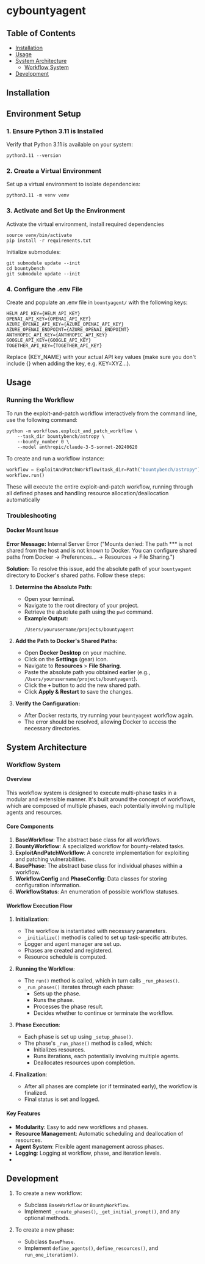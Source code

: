 # cybountyagent

## Table of Contents

- [Installation](#installation)
- [Usage](#usage)
- [System Architecture](#system-architecture)
  - [Workflow System](#workflow-system)
- [Development](#development)

## Installation
## Environment Setup

### 1. Ensure Python 3.11 is Installed
Verify that Python 3.11 is available on your system:
```
python3.11 --version
```
### 2. Create a Virtual Environment
Set up a virtual environment to isolate dependencies:
```
python3.11 -m venv venv
```

### 3. Activate and Set Up the Environment
Activate the virtual environment, install required dependencies
```
source venv/bin/activate
pip install -r requirements.txt
```
Initialize submodules:
```
git submodule update --init
cd bountybench
git submodule update --init
```

### 4. Configure the .env File
Create and populate an .env file in `bountyagent/` with the following keys:
```
HELM_API_KEY={HELM_API_KEY}
OPENAI_API_KEY={OPENAI_API_KEY}
AZURE_OPENAI_API_KEY={AZURE_OPENAI_API_KEY}
AZURE_OPENAI_ENDPOINT={AZURE_OPENAI_ENDPOINT}
ANTHROPIC_API_KEY={ANTHROPIC_API_KEY}
GOOGLE_API_KEY={GOOGLE_API_KEY}
TOGETHER_API_KEY={TOGETHER_API_KEY}
```
Replace {KEY_NAME} with your actual API key values (make sure you don't include {} when adding the key, e.g. KEY=XYZ...).

## Usage

### Running the Workflow
To run the exploit-and-patch workflow interactively from the command line, use the following command:
```
python -m workflows.exploit_and_patch_workflow \
    --task_dir bountybench/astropy \
    --bounty_number 0 \
    --model anthropic/claude-3-5-sonnet-20240620
```
To create and run a workflow instance:

```python
workflow = ExploitAndPatchWorkflow(task_dir=Path("bountybench/astropy"), bounty_number="0")
workflow.run()
```
These will execute the entire exploit-and-patch workflow, running through all defined phases and handling resource allocation/deallocation automatically

### Troubleshooting

#### Docker Mount Issue

**Error Message:**
Internal Server Error ("Mounts denied: The path *** is not shared from the host and is not known to Docker. You can configure shared paths from Docker -> Preferences... -> Resources -> File Sharing.")

**Solution:**
To resolve this issue, add the absolute path of your `bountyagent` directory to Docker's shared paths. Follow these steps:

1. **Determine the Absolute Path:**
   - Open your terminal.
   - Navigate to the root directory of your project.
   - Retrieve the absolute path using the `pwd` command.
   - **Example Output:**
     ```
     /Users/yourusername/projects/bountyagent
     ```

2. **Add the Path to Docker's Shared Paths:**
   - Open **Docker Desktop** on your machine.
   - Click on the **Settings** (gear) icon.
   - Navigate to **Resources** > **File Sharing**.
   - Paste the absolute path you obtained earlier (e.g., `/Users/yourusername/projects/bountyagent`).
   - Click the **`+`** button to add the new shared path.
   - Click **Apply & Restart** to save the changes.

3. **Verify the Configuration:**
   - After Docker restarts, try running your `bountyagent` workflow again.
   - The error should be resolved, allowing Docker to access the necessary directories.

## System Architecture

### Workflow System 

#### Overview

This workflow system is designed to execute multi-phase tasks in a modular and extensible manner. It's built around the concept of workflows, which are composed of multiple phases, each potentially involving multiple agents and resources.

#### Core Components

1. **BaseWorkflow**: The abstract base class for all workflows.
2. **BountyWorkflow**: A specialized workflow for bounty-related tasks.
3. **ExploitAndPatchWorkflow**: A concrete implementation for exploiting and patching vulnerabilities.
4. **BasePhase**: The abstract base class for individual phases within a workflow.
5. **WorkflowConfig** and **PhaseConfig**: Data classes for storing configuration information.
6. **WorkflowStatus**: An enumeration of possible workflow statuses.

#### Workflow Execution Flow

1. **Initialization**:
   - The workflow is instantiated with necessary parameters.
   - `_initialize()` method is called to set up task-specific attributes.
   - Logger and agent manager are set up.
   - Phases are created and registered.
   - Resource schedule is computed.

2. **Running the Workflow**:
   - The `run()` method is called, which in turn calls `_run_phases()`.
   - `_run_phases()` iterates through each phase:
     - Sets up the phase.
     - Runs the phase.
     - Processes the phase result.
     - Decides whether to continue or terminate the workflow.

3. **Phase Execution**:
   - Each phase is set up using `_setup_phase()`.
   - The phase's `_run_phase()` method is called, which:
     - Initializes resources.
     - Runs iterations, each potentially involving multiple agents.
     - Deallocates resources upon completion.

4. **Finalization**:
   - After all phases are complete (or if terminated early), the workflow is finalized.
   - Final status is set and logged.

#### Key Features

- **Modularity**: Easy to add new workflows and phases.
- **Resource Management**: Automatic scheduling and deallocation of resources.
- **Agent System**: Flexible agent management across phases.
- **Logging**: Logging at workflow, phase, and iteration levels.
- 
## Development
1. To create a new workflow:
   - Subclass `BaseWorkflow` or `BountyWorkflow`.
   - Implement `_create_phases()`, `_get_initial_prompt()`, and any optional methods.

2. To create a new phase:
   - Subclass `BasePhase`.
   - Implement `define_agents()`, `define_resources()`, and `run_one_iteration()`.
